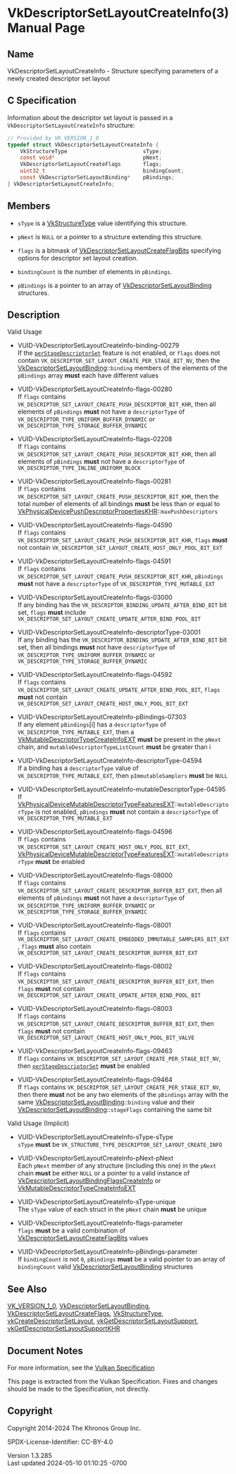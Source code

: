 # VkDescriptorSetLayoutCreateInfo(3) Manual Page

## Name

VkDescriptorSetLayoutCreateInfo - Structure specifying parameters of a
newly created descriptor set layout



## <a href="#_c_specification" class="anchor"></a>C Specification

Information about the descriptor set layout is passed in a
`VkDescriptorSetLayoutCreateInfo` structure:

``` c
// Provided by VK_VERSION_1_0
typedef struct VkDescriptorSetLayoutCreateInfo {
    VkStructureType                        sType;
    const void*                            pNext;
    VkDescriptorSetLayoutCreateFlags       flags;
    uint32_t                               bindingCount;
    const VkDescriptorSetLayoutBinding*    pBindings;
} VkDescriptorSetLayoutCreateInfo;
```

## <a href="#_members" class="anchor"></a>Members

- `sType` is a [VkStructureType](https://registry.khronos.org/vulkan/specs/1.3-extensions/man/html/VkStructureType.html) value identifying
  this structure.

- `pNext` is `NULL` or a pointer to a structure extending this
  structure.

- `flags` is a bitmask of
  [VkDescriptorSetLayoutCreateFlagBits](https://registry.khronos.org/vulkan/specs/1.3-extensions/man/html/VkDescriptorSetLayoutCreateFlagBits.html)
  specifying options for descriptor set layout creation.

- `bindingCount` is the number of elements in `pBindings`.

- `pBindings` is a pointer to an array of
  [VkDescriptorSetLayoutBinding](https://registry.khronos.org/vulkan/specs/1.3-extensions/man/html/VkDescriptorSetLayoutBinding.html)
  structures.

## <a href="#_description" class="anchor"></a>Description

Valid Usage

- <a href="#VUID-VkDescriptorSetLayoutCreateInfo-binding-00279"
  id="VUID-VkDescriptorSetLayoutCreateInfo-binding-00279"></a>
  VUID-VkDescriptorSetLayoutCreateInfo-binding-00279  
  If the <a
  href="https://registry.khronos.org/vulkan/specs/1.3-extensions/html/vkspec.html#features-perStageDescriptorSet"
  target="_blank" rel="noopener"><code>perStageDescriptorSet</code></a>
  feature is not enabled, or `flags` does not contain
  `VK_DESCRIPTOR_SET_LAYOUT_CREATE_PER_STAGE_BIT_NV`, then the
  [VkDescriptorSetLayoutBinding](https://registry.khronos.org/vulkan/specs/1.3-extensions/man/html/VkDescriptorSetLayoutBinding.html)::`binding`
  members of the elements of the `pBindings` array **must** each have
  different values

- <a href="#VUID-VkDescriptorSetLayoutCreateInfo-flags-00280"
  id="VUID-VkDescriptorSetLayoutCreateInfo-flags-00280"></a>
  VUID-VkDescriptorSetLayoutCreateInfo-flags-00280  
  If `flags` contains
  `VK_DESCRIPTOR_SET_LAYOUT_CREATE_PUSH_DESCRIPTOR_BIT_KHR`, then all
  elements of `pBindings` **must** not have a `descriptorType` of
  `VK_DESCRIPTOR_TYPE_UNIFORM_BUFFER_DYNAMIC` or
  `VK_DESCRIPTOR_TYPE_STORAGE_BUFFER_DYNAMIC`

- <a href="#VUID-VkDescriptorSetLayoutCreateInfo-flags-02208"
  id="VUID-VkDescriptorSetLayoutCreateInfo-flags-02208"></a>
  VUID-VkDescriptorSetLayoutCreateInfo-flags-02208  
  If `flags` contains
  `VK_DESCRIPTOR_SET_LAYOUT_CREATE_PUSH_DESCRIPTOR_BIT_KHR`, then all
  elements of `pBindings` **must** not have a `descriptorType` of
  `VK_DESCRIPTOR_TYPE_INLINE_UNIFORM_BLOCK`

- <a href="#VUID-VkDescriptorSetLayoutCreateInfo-flags-00281"
  id="VUID-VkDescriptorSetLayoutCreateInfo-flags-00281"></a>
  VUID-VkDescriptorSetLayoutCreateInfo-flags-00281  
  If `flags` contains
  `VK_DESCRIPTOR_SET_LAYOUT_CREATE_PUSH_DESCRIPTOR_BIT_KHR`, then the
  total number of elements of all bindings **must** be less than or
  equal to
  [VkPhysicalDevicePushDescriptorPropertiesKHR](https://registry.khronos.org/vulkan/specs/1.3-extensions/man/html/VkPhysicalDevicePushDescriptorPropertiesKHR.html)::`maxPushDescriptors`

- <a href="#VUID-VkDescriptorSetLayoutCreateInfo-flags-04590"
  id="VUID-VkDescriptorSetLayoutCreateInfo-flags-04590"></a>
  VUID-VkDescriptorSetLayoutCreateInfo-flags-04590  
  If `flags` contains
  `VK_DESCRIPTOR_SET_LAYOUT_CREATE_PUSH_DESCRIPTOR_BIT_KHR`, `flags`
  **must** not contain
  `VK_DESCRIPTOR_SET_LAYOUT_CREATE_HOST_ONLY_POOL_BIT_EXT`

- <a href="#VUID-VkDescriptorSetLayoutCreateInfo-flags-04591"
  id="VUID-VkDescriptorSetLayoutCreateInfo-flags-04591"></a>
  VUID-VkDescriptorSetLayoutCreateInfo-flags-04591  
  If `flags` contains
  `VK_DESCRIPTOR_SET_LAYOUT_CREATE_PUSH_DESCRIPTOR_BIT_KHR`, `pBindings`
  **must** not have a `descriptorType` of
  `VK_DESCRIPTOR_TYPE_MUTABLE_EXT`

- <a href="#VUID-VkDescriptorSetLayoutCreateInfo-flags-03000"
  id="VUID-VkDescriptorSetLayoutCreateInfo-flags-03000"></a>
  VUID-VkDescriptorSetLayoutCreateInfo-flags-03000  
  If any binding has the `VK_DESCRIPTOR_BINDING_UPDATE_AFTER_BIND_BIT`
  bit set, `flags` **must** include
  `VK_DESCRIPTOR_SET_LAYOUT_CREATE_UPDATE_AFTER_BIND_POOL_BIT`

- <a href="#VUID-VkDescriptorSetLayoutCreateInfo-descriptorType-03001"
  id="VUID-VkDescriptorSetLayoutCreateInfo-descriptorType-03001"></a>
  VUID-VkDescriptorSetLayoutCreateInfo-descriptorType-03001  
  If any binding has the `VK_DESCRIPTOR_BINDING_UPDATE_AFTER_BIND_BIT`
  bit set, then all bindings **must** not have `descriptorType` of
  `VK_DESCRIPTOR_TYPE_UNIFORM_BUFFER_DYNAMIC` or
  `VK_DESCRIPTOR_TYPE_STORAGE_BUFFER_DYNAMIC`

- <a href="#VUID-VkDescriptorSetLayoutCreateInfo-flags-04592"
  id="VUID-VkDescriptorSetLayoutCreateInfo-flags-04592"></a>
  VUID-VkDescriptorSetLayoutCreateInfo-flags-04592  
  If `flags` contains
  `VK_DESCRIPTOR_SET_LAYOUT_CREATE_UPDATE_AFTER_BIND_POOL_BIT`, `flags`
  **must** not contain
  `VK_DESCRIPTOR_SET_LAYOUT_CREATE_HOST_ONLY_POOL_BIT_EXT`

- <a href="#VUID-VkDescriptorSetLayoutCreateInfo-pBindings-07303"
  id="VUID-VkDescriptorSetLayoutCreateInfo-pBindings-07303"></a>
  VUID-VkDescriptorSetLayoutCreateInfo-pBindings-07303  
  If any element `pBindings`\[i\] has a `descriptorType` of
  `VK_DESCRIPTOR_TYPE_MUTABLE_EXT`, then a
  [VkMutableDescriptorTypeCreateInfoEXT](https://registry.khronos.org/vulkan/specs/1.3-extensions/man/html/VkMutableDescriptorTypeCreateInfoEXT.html)
  **must** be present in the `pNext` chain, and
  `mutableDescriptorTypeListCount` **must** be greater than i

- <a href="#VUID-VkDescriptorSetLayoutCreateInfo-descriptorType-04594"
  id="VUID-VkDescriptorSetLayoutCreateInfo-descriptorType-04594"></a>
  VUID-VkDescriptorSetLayoutCreateInfo-descriptorType-04594  
  If a binding has a `descriptorType` value of
  `VK_DESCRIPTOR_TYPE_MUTABLE_EXT`, then `pImmutableSamplers` **must**
  be `NULL`

- <a
  href="#VUID-VkDescriptorSetLayoutCreateInfo-mutableDescriptorType-04595"
  id="VUID-VkDescriptorSetLayoutCreateInfo-mutableDescriptorType-04595"></a>
  VUID-VkDescriptorSetLayoutCreateInfo-mutableDescriptorType-04595  
  If
  [VkPhysicalDeviceMutableDescriptorTypeFeaturesEXT](https://registry.khronos.org/vulkan/specs/1.3-extensions/man/html/VkPhysicalDeviceMutableDescriptorTypeFeaturesEXT.html)::`mutableDescriptorType`
  is not enabled, `pBindings` **must** not contain a `descriptorType` of
  `VK_DESCRIPTOR_TYPE_MUTABLE_EXT`

- <a href="#VUID-VkDescriptorSetLayoutCreateInfo-flags-04596"
  id="VUID-VkDescriptorSetLayoutCreateInfo-flags-04596"></a>
  VUID-VkDescriptorSetLayoutCreateInfo-flags-04596  
  If `flags` contains
  `VK_DESCRIPTOR_SET_LAYOUT_CREATE_HOST_ONLY_POOL_BIT_EXT`,
  [VkPhysicalDeviceMutableDescriptorTypeFeaturesEXT](https://registry.khronos.org/vulkan/specs/1.3-extensions/man/html/VkPhysicalDeviceMutableDescriptorTypeFeaturesEXT.html)::`mutableDescriptorType`
  **must** be enabled

- <a href="#VUID-VkDescriptorSetLayoutCreateInfo-flags-08000"
  id="VUID-VkDescriptorSetLayoutCreateInfo-flags-08000"></a>
  VUID-VkDescriptorSetLayoutCreateInfo-flags-08000  
  If `flags` contains
  `VK_DESCRIPTOR_SET_LAYOUT_CREATE_DESCRIPTOR_BUFFER_BIT_EXT`, then all
  elements of `pBindings` **must** not have a `descriptorType` of
  `VK_DESCRIPTOR_TYPE_UNIFORM_BUFFER_DYNAMIC` or
  `VK_DESCRIPTOR_TYPE_STORAGE_BUFFER_DYNAMIC`

- <a href="#VUID-VkDescriptorSetLayoutCreateInfo-flags-08001"
  id="VUID-VkDescriptorSetLayoutCreateInfo-flags-08001"></a>
  VUID-VkDescriptorSetLayoutCreateInfo-flags-08001  
  If `flags` contains
  `VK_DESCRIPTOR_SET_LAYOUT_CREATE_EMBEDDED_IMMUTABLE_SAMPLERS_BIT_EXT`,
  `flags` **must** also contain
  `VK_DESCRIPTOR_SET_LAYOUT_CREATE_DESCRIPTOR_BUFFER_BIT_EXT`

- <a href="#VUID-VkDescriptorSetLayoutCreateInfo-flags-08002"
  id="VUID-VkDescriptorSetLayoutCreateInfo-flags-08002"></a>
  VUID-VkDescriptorSetLayoutCreateInfo-flags-08002  
  If `flags` contains
  `VK_DESCRIPTOR_SET_LAYOUT_CREATE_DESCRIPTOR_BUFFER_BIT_EXT`, then
  `flags` **must** not contain
  `VK_DESCRIPTOR_SET_LAYOUT_CREATE_UPDATE_AFTER_BIND_POOL_BIT`

- <a href="#VUID-VkDescriptorSetLayoutCreateInfo-flags-08003"
  id="VUID-VkDescriptorSetLayoutCreateInfo-flags-08003"></a>
  VUID-VkDescriptorSetLayoutCreateInfo-flags-08003  
  If `flags` contains
  `VK_DESCRIPTOR_SET_LAYOUT_CREATE_DESCRIPTOR_BUFFER_BIT_EXT`, then
  `flags` **must** not contain
  `VK_DESCRIPTOR_SET_LAYOUT_CREATE_HOST_ONLY_POOL_BIT_VALVE`

- <a href="#VUID-VkDescriptorSetLayoutCreateInfo-flags-09463"
  id="VUID-VkDescriptorSetLayoutCreateInfo-flags-09463"></a>
  VUID-VkDescriptorSetLayoutCreateInfo-flags-09463  
  If `flags` contains
  `VK_DESCRIPTOR_SET_LAYOUT_CREATE_PER_STAGE_BIT_NV`, then <a
  href="https://registry.khronos.org/vulkan/specs/1.3-extensions/html/vkspec.html#features-perStageDescriptorSet"
  target="_blank" rel="noopener"><code>perStageDescriptorSet</code></a>
  **must** be enabled

- <a href="#VUID-VkDescriptorSetLayoutCreateInfo-flags-09464"
  id="VUID-VkDescriptorSetLayoutCreateInfo-flags-09464"></a>
  VUID-VkDescriptorSetLayoutCreateInfo-flags-09464  
  If `flags` contains
  `VK_DESCRIPTOR_SET_LAYOUT_CREATE_PER_STAGE_BIT_NV`, then there
  **must** not be any two elements of the `pBindings` array with the
  same
  [VkDescriptorSetLayoutBinding](https://registry.khronos.org/vulkan/specs/1.3-extensions/man/html/VkDescriptorSetLayoutBinding.html)::`binding`
  value and their
  [VkDescriptorSetLayoutBinding](https://registry.khronos.org/vulkan/specs/1.3-extensions/man/html/VkDescriptorSetLayoutBinding.html)::`stageFlags`
  containing the same bit

Valid Usage (Implicit)

- <a href="#VUID-VkDescriptorSetLayoutCreateInfo-sType-sType"
  id="VUID-VkDescriptorSetLayoutCreateInfo-sType-sType"></a>
  VUID-VkDescriptorSetLayoutCreateInfo-sType-sType  
  `sType` **must** be
  `VK_STRUCTURE_TYPE_DESCRIPTOR_SET_LAYOUT_CREATE_INFO`

- <a href="#VUID-VkDescriptorSetLayoutCreateInfo-pNext-pNext"
  id="VUID-VkDescriptorSetLayoutCreateInfo-pNext-pNext"></a>
  VUID-VkDescriptorSetLayoutCreateInfo-pNext-pNext  
  Each `pNext` member of any structure (including this one) in the
  `pNext` chain **must** be either `NULL` or a pointer to a valid
  instance of
  [VkDescriptorSetLayoutBindingFlagsCreateInfo](https://registry.khronos.org/vulkan/specs/1.3-extensions/man/html/VkDescriptorSetLayoutBindingFlagsCreateInfo.html)
  or
  [VkMutableDescriptorTypeCreateInfoEXT](https://registry.khronos.org/vulkan/specs/1.3-extensions/man/html/VkMutableDescriptorTypeCreateInfoEXT.html)

- <a href="#VUID-VkDescriptorSetLayoutCreateInfo-sType-unique"
  id="VUID-VkDescriptorSetLayoutCreateInfo-sType-unique"></a>
  VUID-VkDescriptorSetLayoutCreateInfo-sType-unique  
  The `sType` value of each struct in the `pNext` chain **must** be
  unique

- <a href="#VUID-VkDescriptorSetLayoutCreateInfo-flags-parameter"
  id="VUID-VkDescriptorSetLayoutCreateInfo-flags-parameter"></a>
  VUID-VkDescriptorSetLayoutCreateInfo-flags-parameter  
  `flags` **must** be a valid combination of
  [VkDescriptorSetLayoutCreateFlagBits](https://registry.khronos.org/vulkan/specs/1.3-extensions/man/html/VkDescriptorSetLayoutCreateFlagBits.html)
  values

- <a href="#VUID-VkDescriptorSetLayoutCreateInfo-pBindings-parameter"
  id="VUID-VkDescriptorSetLayoutCreateInfo-pBindings-parameter"></a>
  VUID-VkDescriptorSetLayoutCreateInfo-pBindings-parameter  
  If `bindingCount` is not `0`, `pBindings` **must** be a valid pointer
  to an array of `bindingCount` valid
  [VkDescriptorSetLayoutBinding](https://registry.khronos.org/vulkan/specs/1.3-extensions/man/html/VkDescriptorSetLayoutBinding.html)
  structures

## <a href="#_see_also" class="anchor"></a>See Also

[VK_VERSION_1_0](https://registry.khronos.org/vulkan/specs/1.3-extensions/man/html/VK_VERSION_1_0.html),
[VkDescriptorSetLayoutBinding](https://registry.khronos.org/vulkan/specs/1.3-extensions/man/html/VkDescriptorSetLayoutBinding.html),
[VkDescriptorSetLayoutCreateFlags](https://registry.khronos.org/vulkan/specs/1.3-extensions/man/html/VkDescriptorSetLayoutCreateFlags.html),
[VkStructureType](https://registry.khronos.org/vulkan/specs/1.3-extensions/man/html/VkStructureType.html),
[vkCreateDescriptorSetLayout](https://registry.khronos.org/vulkan/specs/1.3-extensions/man/html/vkCreateDescriptorSetLayout.html),
[vkGetDescriptorSetLayoutSupport](https://registry.khronos.org/vulkan/specs/1.3-extensions/man/html/vkGetDescriptorSetLayoutSupport.html),
[vkGetDescriptorSetLayoutSupportKHR](https://registry.khronos.org/vulkan/specs/1.3-extensions/man/html/vkGetDescriptorSetLayoutSupportKHR.html)

## <a href="#_document_notes" class="anchor"></a>Document Notes

For more information, see the <a
href="https://registry.khronos.org/vulkan/specs/1.3-extensions/html/vkspec.html#VkDescriptorSetLayoutCreateInfo"
target="_blank" rel="noopener">Vulkan Specification</a>

This page is extracted from the Vulkan Specification. Fixes and changes
should be made to the Specification, not directly.

## <a href="#_copyright" class="anchor"></a>Copyright

Copyright 2014-2024 The Khronos Group Inc.

SPDX-License-Identifier: CC-BY-4.0

Version 1.3.285  
Last updated 2024-05-10 01:10:25 -0700
